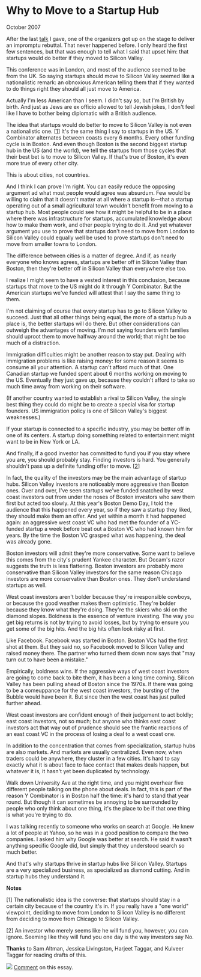 # Why to Move to a Startup Hub

October 2007  
  
After the last 
[talk](webstartups.html) I gave, one of the organizers 
got up on the
stage to deliver an impromptu rebuttal. That never happened before.
I only heard the first few sentences, but that was enough to tell
what I said that upset him: that startups would do better if they
moved to Silicon Valley.  
  
This conference was in London, and most of the audience seemed to
be from the UK. So saying startups should move to Silicon Valley
seemed like a nationalistic remark: an obnoxious American telling
them that if they wanted to do things right they should all just
move to America.  
  
Actually I'm less American than I seem. I didn't say so, but I'm
British by birth. And just as Jews are ex officio allowed to tell
Jewish jokes, I don't feel like I have to bother being diplomatic
with a British audience.  
  
The idea that startups would do better to move to Silicon Valley
is not even a nationalistic one.
[[1](#f1n)]
It's the same thing I say to
startups in the US. Y Combinator alternates between coasts every
6 months. Every other funding cycle is in Boston. And even though
Boston is the second biggest startup hub in the US (and the world),
we tell the startups from those cycles that their best bet is to
move to Silicon Valley. If that's true of Boston, it's even more
true of every other city.  
  
This is about cities, not countries.  
  
And I think I can prove I'm right. You can easily reduce the
opposing argument ad what most people would agree was absurdum.
Few would be willing to claim that it doesn't matter at all where
a startup is—that a startup operating out of a small agricultural
town wouldn't benefit from moving to a startup hub. Most people
could see how it might be helpful to be in a place where there was
infrastructure for startups, accumulated knowledge about how to
make them work, and other people trying to do it. And yet whatever
argument you use to prove that startups don't need to move from
London to Silicon Valley could equally well be used to prove startups
don't need to move from smaller towns to London.  
  
The difference between cities is a matter of degree. And if, as
nearly everyone who knows agrees, startups are better off in Silicon
Valley than Boston, then they're better off in Silicon Valley than
everywhere else too.  
  
I realize I might seem to have a vested interest in this conclusion,
because startups that move to the US might do it through Y Combinator.
But the American startups we've funded will attest that I say the
same thing to them.  
  
I'm not claiming of course that every startup has to go to Silicon
Valley to succeed. Just that all other things being equal, the
more of a startup hub a place is, the better startups will do there.
But other considerations can outweigh the advantages of moving.
I'm not saying founders with families should uproot them to move
halfway around the world; that might be too much of a distraction.  
  
Immigration difficulties might be another reason to stay put.
Dealing with immigration problems is like raising money: for some
reason it seems to consume all your attention. A startup can't
afford much of that. One Canadian startup we funded spent about 6
months working on moving to the US. Eventually they just gave up,
because they couldn't afford to take so much time away from working
on their software.  
  
(If another country wanted to establish a rival to Silicon Valley,
the single best thing they could do might be to create a special
visa for startup founders. US immigration policy is one of Silicon 
Valley's biggest weaknesses.)  
  
If your startup is connected to a specific industry, you may be
better off in one of its centers. A startup doing something related
to entertainment might want to be in New York or LA.  
  
And finally, if a good investor has committed to fund
you if you stay where you are, you should probably stay. Finding
investors is hard. You generally shouldn't pass up a definite
funding offer to move.
[[2](#f2n)]  
  
In fact, the quality of the investors may be the main advantage of
startup hubs. Silicon Valley investors are noticeably more aggressive
than Boston ones. Over and over, I've seen startups we've funded
snatched by west coast investors out from under the noses of Boston
investors who saw them first but acted too slowly. At this year's
Boston Demo Day, I told the audience that this happened every year,
so if they saw a startup they liked, they should make them an offer.
And yet within a month it had happened again: an aggressive west
coast VC who had met the founder of a YC-funded startup a week
before beat out a Boston VC who had known him for years. By the
time the Boston VC grasped what was happening, the deal was already
gone.  
  
Boston investors will admit they're more conservative. Some want
to believe this comes from the city's prudent Yankee character.
But Occam's razor suggests the truth is less flattering. Boston
investors are probably more conservative than Silicon Valley investors
for the same reason Chicago investors are more conservative than
Boston ones. They don't understand startups as well.  
  
West coast investors aren't bolder because they're irresponsible
cowboys, or because the good weather makes them optimistic. They're
bolder because they know what they're doing. They're the skiers
who ski on the diamond slopes. Boldness is the essence of venture
investing. The way you get big returns is not by trying to avoid
losses, but by trying to ensure you get some of the big hits. And
the big hits often look risky at first.  
  
Like Facebook. Facebook was started in Boston. Boston VCs had the
first shot at them. But they said no, so Facebook moved to Silicon
Valley and raised money there. The partner who turned them down
now says that "may turn out to have been a mistake."  
  
Empirically, boldness wins. If the aggressive ways of west coast
investors are going to come back to bite them, it has been a long
time coming. Silicon Valley has been pulling ahead of Boston since
the 1970s. If there was going to be a comeuppance for the west
coast investors, the bursting of the Bubble would have been it.
But since then the west coast has just pulled further ahead.  
  
West coast investors are confident enough of their judgement to act
boldly; east coast investors, not so much; but anyone who thinks
east coast investors act that way out of prudence should see the
frantic reactions of an east coast VC in the process of losing a
deal to a west coast one.  
  
In addition to the concentration that comes from specialization,
startup hubs are also markets. And markets are usually centralized.
Even now, when traders could be anywhere, they cluster in a few
cities. It's hard to say exactly what it is about face to face
contact that makes deals happen, but whatever it is, it hasn't yet
been duplicated by technology.  
  
Walk down University Ave at the right time, and you might overhear
five different people talking on the phone about deals. In fact,
this is part of the reason Y Combinator is in Boston half the time:
it's hard to stand that year round. But though it can sometimes
be annoying to be surrounded by people who only think about one
thing, it's the place to be if that one thing is what you're trying
to do.  
  
I was talking recently to someone who works on search at Google.
He knew a lot of people at Yahoo, so he was in a good position to
compare the two companies. I asked him why Google was better at
search. He said it wasn't anything specific Google did, but simply
that they understood search so much better.  
  
And that's why startups thrive in startup hubs like Silicon Valley.
Startups are a very specialized business, as specialized as diamond
cutting. And in startup hubs they understand it.  
  
  
  
  
  
  
  

**Notes**  
  
[1]
The nationalistic idea is the converse: that startups should
stay in a certain city because of the country it's in. If you
really have a "one world" viewpoint, deciding to move from London
to Silicon Valley is no different from deciding to move from Chicago
to Silicon Valley.  
  
[2]
An investor who merely seems like he will fund you, however,
you can ignore. Seeming like they will fund you one day is the way
investors say No.  
  
**Thanks** to Sam Altman, Jessica Livingston, Harjeet Taggar, and Kulveer
Taggar for reading drafts of this.  
  
![](http://ycombinator.com/images/y18.gif)
[Comment](http://news.ycombinator.com/item?id=65815) on this essay.  
  
  
